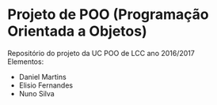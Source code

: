 # Projeto de POO (Programação Orientada a Objetos)  
Repositório do projeto da UC POO de LCC ano 2016/2017  
Elementos:  
- Daniel Martins  
- Elisio Fernandes  
- Nuno Silva  
  
